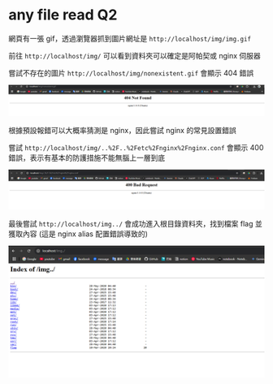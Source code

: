 # any file read Q2

網頁有一張 gif，透過瀏覽器抓到圖片網址是 `http://localhost/img/img.gif`

前往 `http://localhost/img/` 可以看到資料夾可以確定是阿帕契或 nginx 伺服器

嘗試不存在的圖片 `http://localhost/img/nonexistent.gif` 會顯示 404 錯誤

![alt text](image.png)

根據預設報錯可以大概率猜測是 nginx，因此嘗試 nginx 的常見設置錯誤

嘗試 `http://localhost/img/..%2F..%2Fetc%2Fnginx%2Fnginx.conf` 會顯示 400 錯誤，表示有基本的防護措施不能無腦上一層到底

![alt text](image-1.png)

最後嘗試 `http://localhost/img../` 會成功進入根目錄資料夾，找到檔案 flag 並獲取內容 (這是 nginx alias 配置錯誤導致的)

![alt text](image-2.png)

